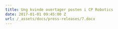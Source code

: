 ```yaml
---
title: Ung kvinde overtager posten i CP Robotics
date: 2017-01-01 09:45:00 Z
url: /_assets/docs/press-releases/7.docx
---
```

